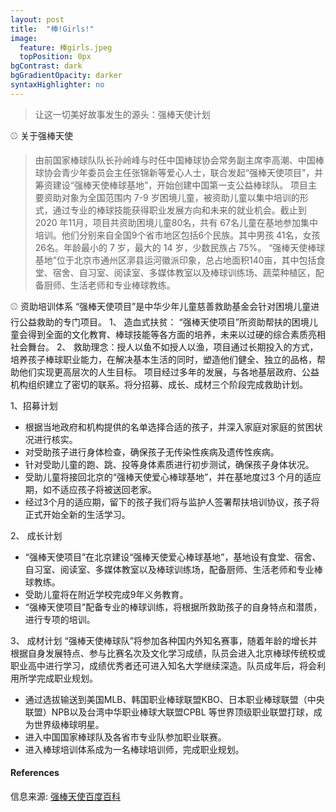 ```yaml
---
layout: post
title:  "棒!Girls!"
image:
  feature: 棒girls.jpeg
  topPosition: 0px
bgContrast: dark
bgGradientOpacity: darker
syntaxHighlighter: no
---
```



> 让这一切美好故事发生的源头：强棒天使计划
<div class="img img--fullContainer img--14xLeading" style="background-image: url({{ site.baseurl_posts_img }}棒少女.jpeg);"></div>
<div class="img img--fullContainer img--14xLeading" style="background-image: url({{ site.baseurl_posts_img }}草地.jpeg);"></div>



⚾️   关于强棒天使

> 由前国家棒球队队长孙岭峰与时任中国棒球协会常务副主席李高潮、中国棒球协会青少年委员会主任张锦新等爱心人士，联合发起“强棒天使项目”，并筹资建设“强棒天使棒球基地”，开始创建中国第一支公益棒球队。
项目主要资助对象为全国范围内 7-9 岁困境儿童，被资助儿童以集中培训的形式，通过专业的棒球技能获得职业发展方向和未来的就业机会。截止到 2020 年11月，项目共资助困境儿童80名，共有 67名儿童在基地参加集中培训。他们分别来自全国9个省市地区包括6个民族。其中男孩 41名，女孩 26名。年龄最小的 7 岁，最大的 14 岁，少数民族占 75%。
“强棒天使棒球基地”位于北京市通州区漷县运河徽派印象，总占地面积140亩，其中包括食堂、宿舍、自习室、阅读室、多媒体教室以及棒球训练场、蔬菜种植区，配备厨师、生活老师和专业棒球教练。

<div class="img img--fullContainer img--14xLeading" style="background-image: url({{ site.baseurl_posts_img }}angel.jpeg);"></div>


⚾️   资助培训体系
“强棒天使项目”是中华少年儿童慈善救助基金会针对困境儿童进行公益救助的专门项目。
1、 造血式扶贫： “强棒天使项目”所资助帮扶的困境儿童会得到全面的文化教育、棒球技能等各方面的培养，未来以过硬的综合素质亮相社会舞台。
2、 救助理念：授人以鱼不如授人以渔，项目通过长期投入的方式，培养孩子棒球职业能力，在解决基本生活的同时，塑造他们健全、独立的品格，帮助他们实现更高层次的人生目标。
项目经过多年的发展，与各地基层政府、公益机构组织建立了密切的联系。将分招募、成长、成材三个阶段完成救助计划。

1、招募计划
- 根据当地政府和机构提供的名单选择合适的孩子，并深入家庭对家庭的贫困状况进行核实。
- 对受助孩子进行身体检查，确保孩子无传染性疾病及遗传性疾病。
- 针对受助儿童的跑、跳、投等身体素质进行初步测试，确保孩子身体状况。
- 受助儿童将接回北京的“强棒天使爱心棒球基地”，并在基地度过3 个月的适应期，如不适应孩子将被送回老家。
- 经过3个月的适应期，留下的孩子我们将与监护人签署帮扶培训协议，孩子将正式开始全新的生活学习。

2、 成长计划
- “强棒天使项目”在北京建设“强棒天使爱心棒球基地”，基地设有食堂、宿舍、自习室、阅读室、多媒体教室以及棒球训练场，配备厨师、生活老师和专业棒球教练。
-  受助儿童将在附近学校完成9年义务教育。
- “强棒天使项目”配备专业的棒球训练，将根据所救助孩子的自身特点和潜质，进行专项的培训。

3、 成材计划
“强棒天使棒球队”将参加各种国内外知名赛事，随着年龄的增长并根据自身发展特点、参与比赛名次及文化学习成绩，队员会进入北京棒球传统校或职业高中进行学习，成绩优秀者还可进入知名大学继续深造。队员成年后，将会利用所学完成职业规划。
- 通过选拔输送到美国MLB、韩国职业棒球联盟KBO、日本职业棒球联盟（中央联盟）NPB以及台湾中华职业棒球大联盟CPBL 等世界顶级职业联盟打球，成为世界级棒球明星。
- 进入中国国家棒球队及各省市专业队参加职业联赛。
- 进入棒球培训体系成为一名棒球培训师，完成职业规划。



#### References
信息来源: [强棒天使百度百科](https://baike.baidu.com/item/%E5%BC%BA%E6%A3%92%E5%A4%A9%E4%BD%BF%E9%A1%B9%E7%9B%AE/53242363)  
